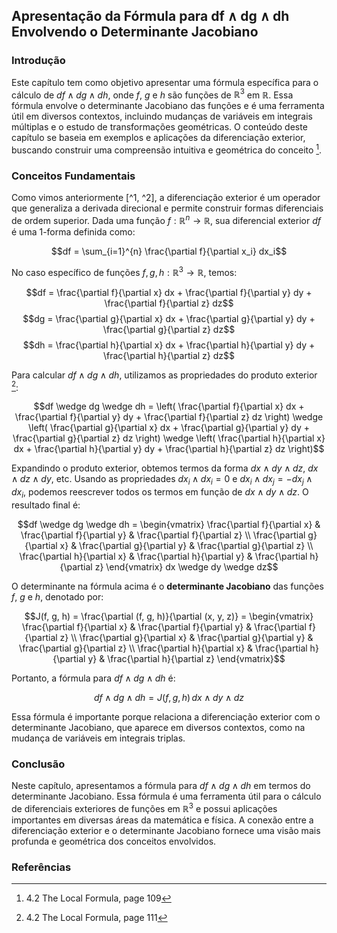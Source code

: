 ## Apresentação da Fórmula para df ∧ dg ∧ dh Envolvendo o Determinante Jacobiano

### Introdução
Este capítulo tem como objetivo apresentar uma fórmula específica para o cálculo de $df \wedge dg \wedge dh$, onde *f*, *g* e *h* são funções de $\mathbb{R}^3$ em $\mathbb{R}$. Essa fórmula envolve o determinante Jacobiano das funções e é uma ferramenta útil em diversos contextos, incluindo mudanças de variáveis em integrais múltiplas e o estudo de transformações geométricas. O conteúdo deste capítulo se baseia em exemplos e aplicações da diferenciação exterior, buscando construir uma compreensão intuitiva e geométrica do conceito [^1].

### Conceitos Fundamentais

Como vimos anteriormente [^1, ^2], a diferenciação exterior é um operador que generaliza a derivada direcional e permite construir formas diferenciais de ordem superior. Dada uma função $f: \mathbb{R}^n \to \mathbb{R}$, sua diferencial exterior *df* é uma 1-forma definida como:

$$df = \sum_{i=1}^{n} \frac{\partial f}{\partial x_i} dx_i$$

No caso específico de funções $f, g, h: \mathbb{R}^3 \to \mathbb{R}$, temos:

$$df = \frac{\partial f}{\partial x} dx + \frac{\partial f}{\partial y} dy + \frac{\partial f}{\partial z} dz$$
$$dg = \frac{\partial g}{\partial x} dx + \frac{\partial g}{\partial y} dy + \frac{\partial g}{\partial z} dz$$
$$dh = \frac{\partial h}{\partial x} dx + \frac{\partial h}{\partial y} dy + \frac{\partial h}{\partial z} dz$$

Para calcular $df \wedge dg \wedge dh$, utilizamos as propriedades do produto exterior [^3]:

$$df \wedge dg \wedge dh = \left( \frac{\partial f}{\partial x} dx + \frac{\partial f}{\partial y} dy + \frac{\partial f}{\partial z} dz \right) \wedge \left( \frac{\partial g}{\partial x} dx + \frac{\partial g}{\partial y} dy + \frac{\partial g}{\partial z} dz \right) \wedge \left( \frac{\partial h}{\partial x} dx + \frac{\partial h}{\partial y} dy + \frac{\partial h}{\partial z} dz \right)$$

Expandindo o produto exterior, obtemos termos da forma $dx \wedge dy \wedge dz$, $dx \wedge dz \wedge dy$, etc. Usando as propriedades $dx_i \wedge dx_i = 0$ e $dx_i \wedge dx_j = -dx_j \wedge dx_i$, podemos reescrever todos os termos em função de $dx \wedge dy \wedge dz$. O resultado final é:

$$df \wedge dg \wedge dh = \begin{vmatrix}
\frac{\partial f}{\partial x} & \frac{\partial f}{\partial y} & \frac{\partial f}{\partial z} \\
\frac{\partial g}{\partial x} & \frac{\partial g}{\partial y} & \frac{\partial g}{\partial z} \\
\frac{\partial h}{\partial x} & \frac{\partial h}{\partial y} & \frac{\partial h}{\partial z}
\end{vmatrix} dx \wedge dy \wedge dz$$

O determinante na fórmula acima é o **determinante Jacobiano** das funções *f*, *g* e *h*, denotado por:

$$J(f, g, h) = \frac{\partial (f, g, h)}{\partial (x, y, z)} = \begin{vmatrix}
\frac{\partial f}{\partial x} & \frac{\partial f}{\partial y} & \frac{\partial f}{\partial z} \\
\frac{\partial g}{\partial x} & \frac{\partial g}{\partial y} & \frac{\partial g}{\partial z} \\
\frac{\partial h}{\partial x} & \frac{\partial h}{\partial y} & \frac{\partial h}{\partial z}
\end{vmatrix}$$

Portanto, a fórmula para $df \wedge dg \wedge dh$ é:

$$df \wedge dg \wedge dh = J(f, g, h) \, dx \wedge dy \wedge dz$$

Essa fórmula é importante porque relaciona a diferenciação exterior com o determinante Jacobiano, que aparece em diversos contextos, como na mudança de variáveis em integrais triplas.

### Conclusão

Neste capítulo, apresentamos a fórmula para $df \wedge dg \wedge dh$ em termos do determinante Jacobiano. Essa fórmula é uma ferramenta útil para o cálculo de diferenciais exteriores de funções em $\mathbb{R}^3$ e possui aplicações importantes em diversas áreas da matemática e física. A conexão entre a diferenciação exterior e o determinante Jacobiano fornece uma visão mais profunda e geométrica dos conceitos envolvidos.

### Referências
[^1]: 4.2 The Local Formula, page 109
[^2]: 4 Exterior Differentiation, page 110
[^3]: 4.2 The Local Formula, page 111
<!-- END -->
